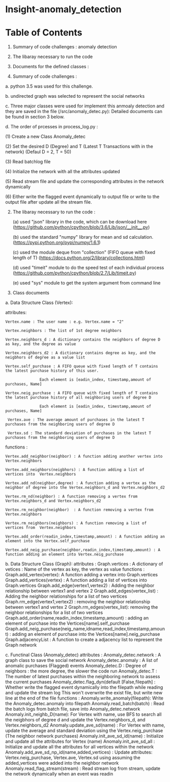 # Insight-anomaly_detection
# Table of Contents
1. Summary of code challenges : anomaly detection
2. The libaray necessary to run the code
3. Documents for the defined classes : 


1. Summary of code challenges :

a. python 3.5 was used for this challenge.

b. undirected graph was selected to represent the social networks

c. Three major classes were used for implement this anmoaly detection and they are saved in the file (/src/anomaly_detec.py):
   Detailed documents can be found in section 3 below.
   
d. The order of prcesses in process_log.py :

   (1) Create a new Class Anomaly_detec
   
   (2) Set the desired D (Degree) and T (Latest T Transactions with in the network) (Defaul D = 2, T = 50)
   
   (3) Read batchlog file
   
   (4) Initialize the network with all the attributes updated
   
   (5) Read stream file and update the corresponding attributes in the network dynamically
   
   (6) Either write the flagged event dynamically to output file or write to the output file after update all the stream file. 


2. The libaray necessary to run the code : 

   (a) used "json" library in the code, which can be download here (https://github.com/python/cpython/blob/3.6/Lib/json/__init__.py)
   
   (b) used the standard "numpy" library for mean and sd calculation. (https://pypi.python.org/pypi/numpy/1.6.1)
   
   (c) used the module deque from "collection" (FIFO queue with fixed length of T) (https://docs.python.org/2/library/collections.html)
   
   (d) used "timeit" module to do the speed test of each individual process (https://github.com/python/cpython/blob/2.7/Lib/timeit.py)
   
   (e) used "sys" module to get the system argument from command line 

3. Class documents

a. Data Structure Class (Vertex):

attributes:           

    Vertex.name : The user name : e.g. Vertex.name = "2"  
    
    Vertex.neighbors : The list of 1st degree neighbors  
    
    Vertex.neighbors_d : A dictionary contains the neighbors of degree D as key, and the degree as value   
    
    Vertex.neighbors_d2 : A dictionary contains degree as key, and the neigbhors of degree as a value list   
    
    Vertex.self_purchase : A FIFO queue with fixed length of T contains the latest purchase history of this user.
    
    			   Each element is [eadin_index, timestamp,amount of purchases, Name]
               
    Vertex.neig_purchase : A FIFO queue with fixed length of T contains the latest purchase history of all neighboring users of degree D 
    
    			   Each element is [eadin_index, timestamp,amount of purchases, Name] 
               
     Vertex.ave : The average amount of purchases in the latest T purchases from the neighboring users of degree D  
    
     Vertex.sd : The standard deviation of purchases in the latest T purchases from the neighboring users of degree D 
    
functions :     

    Vertex.add_neighbor(neighbor) : A function adding another vertex into Vertex.neighbors    
    
    Vertex.add_neighbors(neigbhors) : A function adding a list of  vertices into  Vertex.neighbors   
    
    Vertex.add_nd(neighbor,degree) : A function adding a vertex as the neighbor of degree into the Vertex.neighbors_d and Vertex.neighbors_d2
    
    Vertex.rm_nd(neighbor) : A function removing a vertex from Vertex.neighbors_d and Vertex.neighbors_d2
    
    Vertex.rm_neighbor(neighbor)  : A function removing a vertex from  Vertex.neighbors
    
    Vertex.rm_neighbors(neighbors) : A function removing a list of vertices from  Vertex.neighbors
    
    Vertex.add_order(readin_index,timestamp,amount) : A function adding an element into the Vertex.self_purchase
    
    Vertex.add_neig_purchase(neighbor,readin_index,timestamp,amount) : A function adding an element into Vertex.neig_purchase
    
b. Data Structure Class (Graph):
 attributes :
    Graph.vertices : A dictionary of vetices : Name of the vertex as key, the vertex as value
 functions :    
    Graph.add_vertex(vertex): A function adding a vertex into Graph.vertices
    Graph.add_vertices(vertex) :  A function adding a list of  vertices into Graph.vertices
    Graph.add_edge(vertex1,vertex2) : Adding the neighbor relationship between vertex1 and vertex 2
    Graph.add_edges(vertex_list) : Adding the neighbor relationships for a list of two vertices
    Graph.rm_edge(vertex1,vertex2) : removing the neighbor relationship between vertex1 and vertex 2
    Graph.rm_edges(vertex_list): removing the neighbor relationships for a list of two vertices
    Graph.add_order(name,readin_index,timestamp,amount) : adding an element of purchase into the Vertices[name].self_purchase
    Graph.add_neig_purchase(neig_name,idname,read_index,timestamp,amount) : adding an element of purchase into the Vertices[name].neig_purchase
    Graph.adjacencyList : A function to create a adjacency list to represent the Graph network

c. Functinal Class (Anomaly_detec)
  attributes :
   Anomaly_detec.network : A graph class to save the social network
   Anomaly_detec.anomaly : A list of anomalic purchases (Flagged) events
   Anomaly_detec.D : Degree of neighbors : the more degree, the slower the code run
   Anomaly_detec.T : The number of latest purchases within the neighboring network to assess the current purchases
   Anomaly_detec.flag_dyn(default [False,filepath] : Whether write the flagged event dynamically into the filepath while reading and update the stream log
   				                     This won't overwrite the exist file, but write new line at the end of the file
  functions : 
   Anomaly.write_anomaly(filepath): Write the Anomaly_detec.anomaly into filepath
   Anomaly.read_batch(batch) : Read the batch logs from batch file, save into  Anomaly_detec.network
   Anomaly.init_neighb_D(name): For Vertex with name, use BFS to search all the neigbhors of degree d and update the Vertex.neighbors_d, and Vertex.neighbors_d2
   Anomaly.update_ave_sd(name) : For Vertex with name, update the average and standard deviation using the Vertex.neig_purchase (The neighbor network purchases)
   Anomaly.init_ave_sd_id(name) : Initialize and update all the attributes for Vertex (name)
   Anomaly.init_ave_sd_all :  Initialize and update all the attributes for all vertices within the network
   Anomaly.add_ave_sd_np_id(name,added_vertices) : Update attributes: Vertex.neig_purchase, Vertex.ave, Vertex.sd using assuming the added_vertices were added into the neighbor network
   Anomaly.read_flag_stream(stream) : Read stream log from stream, update the network dynamically when an event was readin
   
